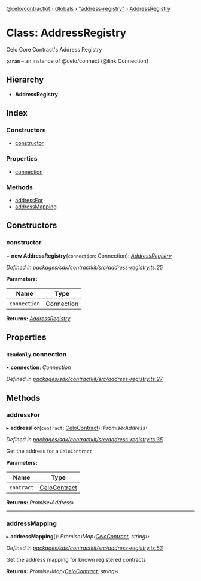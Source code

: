 [@celo/contractkit](../README.md) › [Globals](../globals.md) › ["address-registry"](../modules/_address_registry_.md) › [AddressRegistry](_address_registry_.addressregistry.md)

# Class: AddressRegistry

Celo Core Contract's Address Registry

**`param`** – an instance of @celo/connect {@link Connection}

## Hierarchy

* **AddressRegistry**

## Index

### Constructors

* [constructor](_address_registry_.addressregistry.md#constructor)

### Properties

* [connection](_address_registry_.addressregistry.md#readonly-connection)

### Methods

* [addressFor](_address_registry_.addressregistry.md#addressfor)
* [addressMapping](_address_registry_.addressregistry.md#addressmapping)

## Constructors

###  constructor

\+ **new AddressRegistry**(`connection`: Connection): *[AddressRegistry](_address_registry_.addressregistry.md)*

*Defined in [packages/sdk/contractkit/src/address-registry.ts:25](https://github.com/celo-org/celo-monorepo/blob/master/packages/sdk/contractkit/src/address-registry.ts#L25)*

**Parameters:**

Name | Type |
------ | ------ |
`connection` | Connection |

**Returns:** *[AddressRegistry](_address_registry_.addressregistry.md)*

## Properties

### `Readonly` connection

• **connection**: *Connection*

*Defined in [packages/sdk/contractkit/src/address-registry.ts:27](https://github.com/celo-org/celo-monorepo/blob/master/packages/sdk/contractkit/src/address-registry.ts#L27)*

## Methods

###  addressFor

▸ **addressFor**(`contract`: [CeloContract](../enums/_base_.celocontract.md)): *Promise‹Address›*

*Defined in [packages/sdk/contractkit/src/address-registry.ts:35](https://github.com/celo-org/celo-monorepo/blob/master/packages/sdk/contractkit/src/address-registry.ts#L35)*

Get the address for a `CeloContract`

**Parameters:**

Name | Type |
------ | ------ |
`contract` | [CeloContract](../enums/_base_.celocontract.md) |

**Returns:** *Promise‹Address›*

___

###  addressMapping

▸ **addressMapping**(): *Promise‹Map‹[CeloContract](../enums/_base_.celocontract.md), string››*

*Defined in [packages/sdk/contractkit/src/address-registry.ts:53](https://github.com/celo-org/celo-monorepo/blob/master/packages/sdk/contractkit/src/address-registry.ts#L53)*

Get the address mapping for known registered contracts

**Returns:** *Promise‹Map‹[CeloContract](../enums/_base_.celocontract.md), string››*
